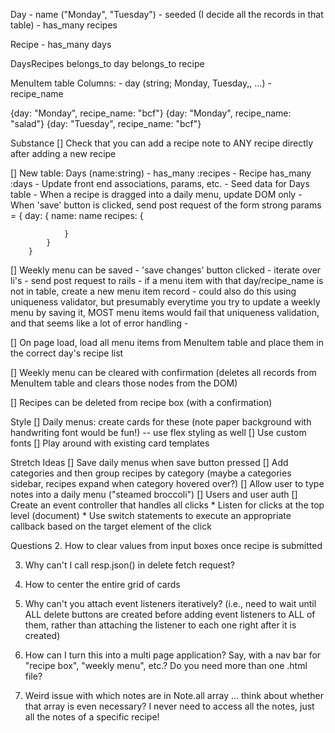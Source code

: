 Day
    - name ("Monday", "Tuesday")
    - seeded (I decide all the records in that table)
    - has_many recipes

Recipe
    - has_many days

DaysRecipes
belongs_to day
belongs_to recipe



MenuItem table
Columns: 
    - day (string; Monday, Tuesday,, ...)
    - recipe_name

{day: "Monday", recipe_name: "bcf"}
{day: "Monday", recipe_name: "salad"}
{day: "Tuesday", recipe_name: "bcf"}


Substance
[] Check that you can add a recipe note to ANY recipe directly after adding a new recipe

[] New table: Days (name:string)
    - has_many :recipes
    - Recipe has_many :days
    - Update front end associations, params, etc.
    - Seed data for Days table
    - When a recipe is dragged into a daily menu, update DOM only
    - When 'save' button is clicked, send post request of the form
        strong params = 
        {
            day: {
                name: name
                recipes: {
                    
                }
            }
        }

[] Weekly menu can be saved
    - 'save changes' button clicked
    - iterate over li's
        - send post request to rails
        - if a menu item with that day/recipe_name is not in table, create a new menu item record
            - could also do this using uniqueness validator, but presumably everytime you try to update a weekly menu by saving it, MOST menu items would fail that uniqueness validation, and that seems like a lot of error handling
            - 

[] On page load, load all menu items from MenuItem table and place them in the correct day's recipe list

[] Weekly menu can be cleared with confirmation (deletes all records from MenuItem table and clears those nodes from the DOM)

[] Recipes can be deleted from recipe box (with a confirmation)


Style
[] Daily menus: create cards for these (note paper background with handwriting font would be fun!) -- use flex styling as well
[] Use custom fonts
[] Play around with existing card templates

Stretch Ideas
[] Save daily menus when save button pressed 
[] Add categories and then group recipes by category (maybe a categories sidebar, recipes expand when category hovered over?)
[] Allow user to type notes into a daily menu ("steamed broccoli")
[] Users and user auth
[] Create an event controller that handles all clicks
    * Listen for clicks at the top level (document)
    * Use switch statements to execute an appropriate callback based on the target element of the click

Questions
2. How to clear values from input boxes once recipe is submitted

3. Why can't I call resp.json() in delete fetch request?

3. How to center the entire grid of cards

4. Why can't you attach event listeners iteratively? (i.e., need to wait until ALL delete buttons are created before adding event listeners to ALL of them, rather than attaching the listener to each one right after it is created)

5. How can I turn this into a multi page application? Say, with a nav bar for "recipe box", "weekly menu", etc.? Do you need more than one .html file?

6. Weird issue with which notes are in Note.all array ... think about whether that array is even necessary? I never need to access all the notes, just all the notes of a specific recipe!

